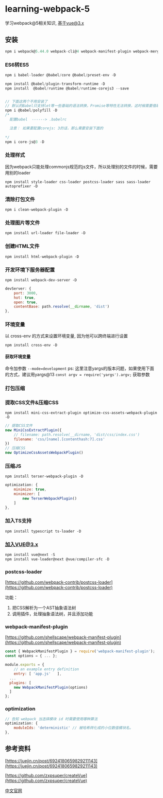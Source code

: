 # learning-webpack-5

学习webpack@5相关知识, 基于vue@3.x

## 安装

```js
npm i webpack@5.44.0 webpack-cli@4 webpack-manifest-plugin webpack-merge -D
```

### ES6转ES5

```js
npm i babel-loader @babel/core @babel/preset-env -D

npm install @babel/plugin-transform-runtime -D
npm install  @babel/runtime @babel/runtime-corejs3 --save


// 下面这两个不用安装了
// 默认的Babel只⽀持let等⼀些基础的语法转换，Promise等特性无法转换，这时候需要借助@babel/polyfill，把es的新特性都装进来，来弥补低版本浏览器中缺失的特性。
npm i @babel/polyfill -D
/*
  配置babel  ------> .babelrc

  注意： 如果要配置corejs: 3的话，那么需要安装下面的
  
*/ 
npm i core-js@3 -D
```


### 处理样式

因为webpack只能处理commonjs规范的js文件，所以处理别的文件的时候，需要用别的loader

`npm install style-loader css-loader postcss-loader sass sass-loader autoprefixer -D`

### 清除打包文件

`npm i clean-webpack-plugin -D`

### 处理图片等文件

`npm install url-loader file-loader -D`

### 创建HTML文件

`npm install html-webpack-plugin -D`

### 开发环境下服务器配置

`npm install webpack-dev-server -D`

```js
devServer: {
    port: 3000,
    hot: true,
    open: true,
    contentBase: path.resolve(__dirname, 'dist')
},
```

### 环境变量

以 cross-env 的方式来设置环境变量, 因为他可以跨终端进行设置

`npm install cross-env -D`

#### 获取环境变量

命令加参数 `--mode=development`
ps: 这里注意yargs的版本问题，如果使用下面的方式，建议用yargs@13
`const argv = require('yargs').argv;` 获取参数

### 打包压缩

### 提取CSS文件&压缩CSS

`npm install mini-css-extract-plugin optimize-css-assets-webpack-plugin -D`

```js
// 提取CSS文件
new MiniCssExtractPlugin({
    // filename: path.resolve(__dirname, 'dist/css/index.css')
    filename: 'css/[name].[contenthash:7].css'
})
// 压缩CSS
new OptimizeCssAssetsWebpackPlugin()
```

### 压缩JS

`npm install terser-webpack-plugin -D`

```js
optimization: {
    minimize: true,
    minimizer: [
        new TerserWebpackPlugin()
    ]
},
```

### 加入TS支持

`npm install typescript ts-loader -D`

### 加入VUE@3.x

```js
npm install vue@next -S
npm install vue-loader@next @vue/compiler-sfc -D
```


### postcss-loader

[https://github.com/webpack-contrib/postcss-loader](https://github.com/webpack-contrib/postcss-loader)

功能： 
1. 把CSS解析为一个AST抽象语法树
2. 调用插件，处理抽象语法树，并且添加功能

### webpack-manifest-plugin

[https://github.com/shellscape/webpack-manifest-plugin](https://github.com/shellscape/webpack-manifest-plugin)

```js
const { WebpackManifestPlugin } = require('webpack-manifest-plugin');
const options = { ... };

module.exports = {
	// an example entry definition
	entry: [ 'app.js'	],
  ...
  plugins: [
    new WebpackManifestPlugin(options)
  ]
};

```

### optimization

```js
// 告知 webpack 当选择模块 id 时需要使用哪种算法
optimization: {
    moduleIds: 'deterministic' // 被哈希转化成的小位数值模块名。
},
```

## 参考资料

[https://juejin.cn/post/6924180659829211143](https://juejin.cn/post/6924180659829211143)

[https://github.com/zxpsuper/createVue](https://github.com/zxpsuper/createVue)

[中文官网](https://webpack.docschina.org/configuration/)